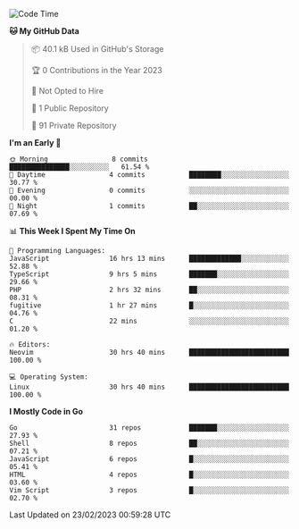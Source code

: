 
<!--START_SECTION:waka-->
![Code Time](http://img.shields.io/badge/Code%20Time-3%2C284%20hrs%2037%20mins-blue)

**🐱 My GitHub Data** 

> 📦 40.1 kB Used in GitHub's Storage 
 > 
> 🏆 0 Contributions in the Year 2023
 > 
> 🚫 Not Opted to Hire
 > 
> 📜 1 Public Repository 
 > 
> 🔑 91 Private Repository 
 > 
**I'm an Early 🐤** 

```text
🌞 Morning                8 commits           ███████████████░░░░░░░░░░   61.54 % 
🌆 Daytime                4 commits           ████████░░░░░░░░░░░░░░░░░   30.77 % 
🌃 Evening                0 commits           ░░░░░░░░░░░░░░░░░░░░░░░░░   00.00 % 
🌙 Night                  1 commits           ██░░░░░░░░░░░░░░░░░░░░░░░   07.69 % 
```


📊 **This Week I Spent My Time On** 

```text
💬 Programming Languages: 
JavaScript               16 hrs 13 mins      █████████████░░░░░░░░░░░░   52.88 % 
TypeScript               9 hrs 5 mins        ███████░░░░░░░░░░░░░░░░░░   29.66 % 
PHP                      2 hrs 32 mins       ██░░░░░░░░░░░░░░░░░░░░░░░   08.31 % 
fugitive                 1 hr 27 mins        █░░░░░░░░░░░░░░░░░░░░░░░░   04.76 % 
C                        22 mins             ░░░░░░░░░░░░░░░░░░░░░░░░░   01.20 % 

🔥 Editors: 
Neovim                   30 hrs 40 mins      █████████████████████████   100.00 % 

💻 Operating System: 
Linux                    30 hrs 40 mins      █████████████████████████   100.00 % 
```

**I Mostly Code in Go** 

```text
Go                       31 repos            ███████░░░░░░░░░░░░░░░░░░   27.93 % 
Shell                    8 repos             ██░░░░░░░░░░░░░░░░░░░░░░░   07.21 % 
JavaScript               6 repos             █░░░░░░░░░░░░░░░░░░░░░░░░   05.41 % 
HTML                     4 repos             █░░░░░░░░░░░░░░░░░░░░░░░░   03.60 % 
Vim Script               3 repos             █░░░░░░░░░░░░░░░░░░░░░░░░   02.70 % 
```




 Last Updated on 23/02/2023 00:59:28 UTC
<!--END_SECTION:waka-->
